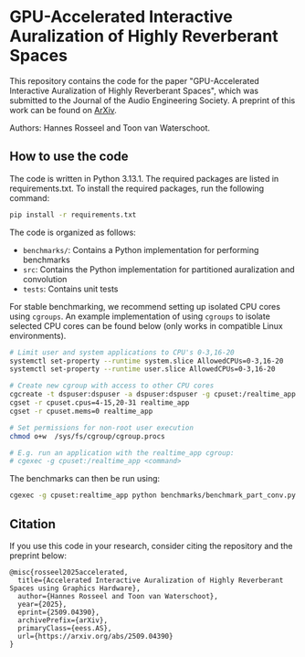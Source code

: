 # GPU-Accelerated Interactive Auralization of Highly Reverberant Spaces

This repository contains the code for the paper "GPU-Accelerated Interactive Auralization of Highly Reverberant Spaces", which was submitted to the Journal of the Audio Engineering Society. A preprint of this work can be found on [ArXiv](https://arxiv.org/abs/2509.04390).

Authors: Hannes Rosseel and Toon van Waterschoot.

## How to use the code

The code is written in Python 3.13.1. The required packages are listed in requirements.txt. To install the required packages, run the following command:

```bash
pip install -r requirements.txt 
```

The code is organized as follows:
- `benchmarks/`: Contains a Python implementation for performing benchmarks
- `src`: Contains the Python implementation for partitioned auralization and convolution
- `tests`: Contains unit tests

For stable benchmarking, we recommend setting up isolated CPU cores using `cgroups`. An example implementation of using `cgroups` to isolate selected CPU cores can be found below (only works in compatible Linux environments).

```bash
# Limit user and system applications to CPU's 0-3,16-20
systemctl set-property --runtime system.slice AllowedCPUs=0-3,16-20
systemctl set-property --runtime user.slice AllowedCPUs=0-3,16-20

# Create new cgroup with access to other CPU cores
cgcreate -t dspuser:dspuser -a dspuser:dspuser -g cpuset:/realtime_app
cgset -r cpuset.cpus=4-15,20-31 realtime_app
cgset -r cpuset.mems=0 realtime_app

# Set permissions for non-root user execution
chmod o+w  /sys/fs/cgroup/cgroup.procs

# E.g. run an application with the realtime_app cgroup:
# cgexec -g cpuset:/realtime_app <command>
```

The benchmarks can then be run using:
```bash
cgexec -g cpuset:realtime_app python benchmarks/benchmark_part_conv.py
```

## Citation

If you use this code in your research, consider citing the repository and the preprint below:
```
@misc{rosseel2025accelerated,
  title={Accelerated Interactive Auralization of Highly Reverberant Spaces using Graphics Hardware}, 
  author={Hannes Rosseel and Toon van Waterschoot},
  year={2025},
  eprint={2509.04390},
  archivePrefix={arXiv},
  primaryClass={eess.AS},
  url={https://arxiv.org/abs/2509.04390}
}
```
